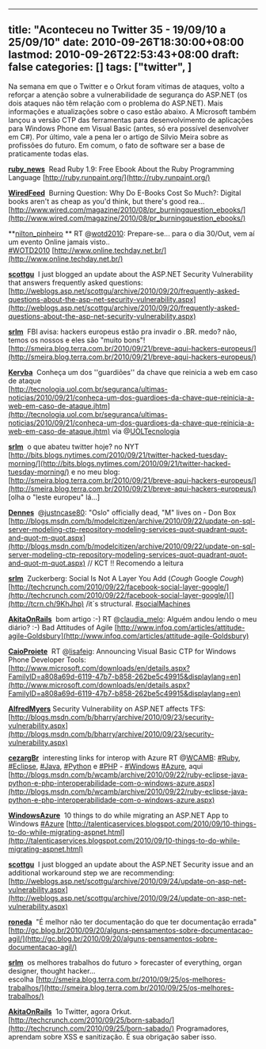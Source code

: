 
---
title: "Aconteceu no Twitter 35 - 19/09/10 a 25/09/10"
date: 2010-09-26T18:30:00+08:00
lastmod: 2010-09-26T22:53:43+08:00
draft: false
categories: []
tags: ["twitter", ]
---


Na semana em que o Twitter e o Orkut foram vítimas de ataques, volto a reforçar a atenção sobre a vulnerabilidade de segurança do ASP.NET (os dois ataques não têm relação com o problema do ASP.NET). Mais informações e atualizações sobre o caso estão abaixo. A Microsoft também lançou a versão CTP das ferramentas para desenvolvimento de aplicações para Windows Phone em Visual Basic (antes, só era possível desenvolver em C#). Por último, vale a pena ler o artigo de Silvio Meira sobre as profissões do futuro. Em comum, o fato de software ser a base de praticamente todas elas.

<span class="status-body"><span class="status-content">**[ruby_news](http://twitter.com/ruby_news)**  <span class="entry-content">Read Ruby 1.9: Free Ebook About the Ruby Programming Language [http://ruby.runpaint.org/](http://ruby.runpaint.org/)</span></span></span>

<span class="status-body"><span class="status-content"><span class="entry-content"><span class="status-body"><span class="status-content">**[WiredFeed](http://twitter.com/WiredFeed)**  <span class="entry-content">Burning Question: Why Do E-Books Cost So Much?: Digital books aren't as cheap as you'd think, but there's good rea... [http://www.wired.com/magazine/2010/08/pr_burningquestion_ebooks/](http://www.wired.com/magazine/2010/08/pr_burningquestion_ebooks/)</span></span></span></span></span></span>

<span class="status-body"><span class="status-content"><span class="entry-content"><span class="status-body"><span class="status-content"><span class="entry-content"><span class="status-body"><span class="status-content">**[nilton_pinheiro](http://twitter.com/nilton_pinheiro) ** <span class="entry-content">RT @[wotd2010](http://twitter.com/wotd2010): Prepare-se... para o dia 30/Out, vem aí um evento Online jamais visto.. [#WOTD2010](http://twitter.com/search?q=%23WOTD2010 "#WOTD2010") [http://www.online.techday.net.br/](http://www.online.techday.net.br/)</span></span></span></span></span></span></span></span></span>

<span class="status-body"><span class="status-content"><span class="entry-content"><span class="status-body"><span class="status-content"><span class="entry-content"><span class="status-body"><span class="status-content"><span class="entry-content"><span class="status-body"><span class="status-content">**[scottgu](http://twitter.com/scottgu)**  <span class="entry-content">I just blogged an update about the ASP.NET Security Vulnerability that answers frequently asked questions:   
[http://weblogs.asp.net/scottgu/archive/2010/09/20/frequently-asked-questions-about-the-asp-net-security-vulnerability.aspx](http://weblogs.asp.net/scottgu/archive/2010/09/20/frequently-asked-questions-about-the-asp-net-security-vulnerability.aspx)</span></span></span></span></span></span></span></span></span></span></span></span>

<span class="status-body"><span class="status-content"><span class="entry-content"><span class="status-body"><span class="status-content"><span class="entry-content"><span class="status-body"><span class="status-content"><span class="entry-content"><span class="status-body"><span class="status-content"><span class="entry-content"><span class="status-body"><span class="status-content">**[srlm](http://twitter.com/srlm)**  <span class="entry-content">FBI avisa: hackers europeus estão pra invadir o .BR. medo? não, temos os nossos e eles são "muito bons"! [http://smeira.blog.terra.com.br/2010/09/21/breve-aqui-hackers-europeus/](http://smeira.blog.terra.com.br/2010/09/21/breve-aqui-hackers-europeus/)</span></span></span></span></span></span></span></span></span></span></span></span></span></span></span>

<span class="status-body"><span class="status-content"><span class="entry-content"><span class="status-body"><span class="status-content"><span class="entry-content"><span class="status-body"><span class="status-content"><span class="entry-content"><span class="status-body"><span class="status-content"><span class="entry-content"><span class="status-body"><span class="status-content"><span class="entry-content"><span class="status-body"><span class="status-content">**[Kervba](http://twitter.com/Kervba)**  <span class="entry-content">Conheça um dos ''guardiões'' da chave que reinicia a web em caso de ataque   
[http://tecnologia.uol.com.br/seguranca/ultimas-noticias/2010/09/21/conheca-um-dos-guardioes-da-chave-que-reinicia-a-web-em-caso-de-ataque.jhtm](http://tecnologia.uol.com.br/seguranca/ultimas-noticias/2010/09/21/conheca-um-dos-guardioes-da-chave-que-reinicia-a-web-em-caso-de-ataque.jhtm) via @[UOLTecnologia](http://twitter.com/UOLTecnologia)</span></span></span></span></span></span></span></span></span></span></span></span></span></span></span></span></span></span>

<span class="status-body"><span class="status-content"><span class="entry-content"><span class="status-body"><span class="status-content"><span class="entry-content"><span class="status-body"><span class="status-content"><span class="entry-content"><span class="status-body"><span class="status-content"><span class="entry-content"><span class="status-body"><span class="status-content"><span class="entry-content"><span class="status-body"><span class="status-content"><span class="status-body"><span class="status-content">**[srlm](http://twitter.com/srlm)**  <span class="entry-content">o que abateu twitter hoje? no NYT [http://bits.blogs.nytimes.com/2010/09/21/twitter-hacked-tuesday-morning/](http://bits.blogs.nytimes.com/2010/09/21/twitter-hacked-tuesday-morning/) e no meu blog: [http://smeira.blog.terra.com.br/2010/09/21/breve-aqui-hackers-europeus/](http://smeira.blog.terra.com.br/2010/09/21/breve-aqui-hackers-europeus/) [olha o "leste europeu" lá...]</span></span></span></span></span></span></span></span></span></span></span></span></span></span></span></span></span></span></span></span>

<span class="status-body"><span class="status-content"><span class="entry-content"><span class="status-body"><span class="status-content"><span class="entry-content"><span class="status-body"><span class="status-content"><span class="entry-content"><span class="status-body"><span class="status-content"><span class="entry-content"><span class="status-body"><span class="status-content"><span class="entry-content"><span class="status-body"><span class="status-content"><span class="status-body"><span class="status-content"><span class="entry-content"><span class="status-body"><span class="status-content">**[Dennes](http://twitter.com/Dennes)**  <span class="entry-content">@[justncase80](http://twitter.com/justncase80): "Oslo" officially dead, "M" lives on - Don Box   
[http://blogs.msdn.com/b/modelcitizen/archive/2010/09/22/update-on-sql-server-modeling-ctp-repository-modeling-services-quot-quadrant-quot-and-quot-m-quot.aspx](http://blogs.msdn.com/b/modelcitizen/archive/2010/09/22/update-on-sql-server-modeling-ctp-repository-modeling-services-quot-quadrant-quot-and-quot-m-quot.aspx) // KCT !! Recomendo a leitura</span></span></span></span></span></span></span></span></span></span></span></span></span></span></span></span></span></span></span></span></span></span></span>

<span class="status-body"><span class="status-content"><span class="entry-content"><span class="status-body"><span class="status-content"><span class="entry-content"><span class="status-body"><span class="status-content"><span class="entry-content"><span class="status-body"><span class="status-content"><span class="entry-content"><span class="status-body"><span class="status-content"><span class="entry-content"><span class="status-body"><span class="status-content"><span class="status-body"><span class="status-content"><span class="entry-content"><span class="status-body"><span class="status-content"><span class="entry-content"><span class="status-body">**[srlm](http://twitter.com/srlm)**  <span class="entry-content">Zuckerberg: Social Is Not A Layer You Add (*Cough* Google *Cough*) [http://techcrunch.com/2010/09/22/facebook-social-layer-google/](http://techcrunch.com/2010/09/22/facebook-social-layer-google/)[](http://tcrn.ch/9KhJhp) /it´s structural. [#socialMachines](http://twitter.com/search?q=%23socialMachiunes "#socialMachiunes")</span></span></span></span></span></span></span></span></span></span></span></span></span></span></span></span></span></span></span></span></span></span></span></span></span>

<span class="status-body"><span class="status-content"><span class="entry-content"><span class="status-body"><span class="status-content"><span class="entry-content"><span class="status-body"><span class="status-content"><span class="entry-content"><span class="status-body"><span class="status-content"><span class="entry-content"><span class="status-body"><span class="status-content"><span class="entry-content"><span class="status-body"><span class="status-content"><span class="status-body"><span class="status-content"><span class="entry-content"><span class="status-body"><span class="status-content"><span class="entry-content"><span class="status-body"><span class="entry-content"><span class="status-body"><span class="status-content">**[AkitaOnRails](http://twitter.com/AkitaOnRails)**  <span class="entry-content">bom artigo :-) RT @[claudia_melo](http://twitter.com/claudia_melo): Alguém andou lendo o meu diário? :-) Bad Attitudes of Agile [http://www.infoq.com/articles/attitude-agile-Goldsbury](http://www.infoq.com/articles/attitude-agile-Goldsbury)</span></span></span></span></span></span></span></span></span></span></span></span></span></span></span></span></span></span></span></span></span></span></span></span></span></span></span></span>

<span class="status-body"><span class="status-content"><span class="entry-content"><span class="status-body"><span class="status-content"><span class="entry-content"><span class="status-body"><span class="status-content"><span class="entry-content"><span class="status-body"><span class="status-content"><span class="entry-content"><span class="status-body"><span class="status-content"><span class="entry-content"><span class="status-body"><span class="status-content"><span class="status-body"><span class="status-content"><span class="entry-content"><span class="status-body"><span class="status-content"><span class="entry-content"><span class="status-body"><span class="entry-content"><span class="status-body"><span class="status-content"><span class="entry-content"><span class="status-body"><span class="status-content">**[CaioProiete](http://twitter.com/CaioProiete)**  <span class="entry-content">RT @[lisafeig](http://twitter.com/lisafeig): Announcing Visual Basic CTP for Windows Phone Developer Tools:   
[http://www.microsoft.com/downloads/en/details.aspx?FamilyID=a808a69d-6119-47b7-b858-262be5c49915&displaylang=en](http://www.microsoft.com/downloads/en/details.aspx?FamilyID=a808a69d-6119-47b7-b858-262be5c49915&displaylang=en)</span></span></span></span></span></span></span></span></span></span></span></span></span></span></span></span></span></span></span></span></span></span></span></span></span></span></span></span></span></span></span>

<span class="status-body"><span class="status-content"><span class="entry-content"><span class="status-body"><span class="status-content"><span class="entry-content"><span class="status-body"><span class="status-content"><span class="entry-content"><span class="status-body"><span class="status-content"><span class="entry-content"><span class="status-body"><span class="status-content"><span class="entry-content"><span class="status-body"><span class="status-content"><span class="status-body"><span class="status-content"><span class="entry-content"><span class="status-body"><span class="status-content"><span class="entry-content"><span class="status-body"><span class="entry-content"><span class="status-body"><span class="status-content"><span class="entry-content"><span class="status-body"><span class="status-content"><span class="entry-content"><span class="status-body"><span class="status-content">**[AlfredMyers](http://twitter.com/AlfredMyers)** <span class="entry-content">Security Vulnerability on ASP.NET affects TFS: [http://blogs.msdn.com/b/bharry/archive/2010/09/23/security-vulnerability.aspx](http://blogs.msdn.com/b/bharry/archive/2010/09/23/security-vulnerability.aspx)</span></span></span></span></span></span></span></span></span></span></span></span></span></span></span></span></span></span></span></span></span></span></span></span></span></span></span></span></span></span></span></span></span></span>

<span class="status-body"><span class="status-content"><span class="entry-content"><span class="status-body"><span class="status-content"><span class="entry-content"><span class="status-body"><span class="status-content"><span class="entry-content"><span class="status-body"><span class="status-content"><span class="entry-content"><span class="status-body"><span class="status-content"><span class="entry-content"><span class="status-body"><span class="status-content"><span class="status-body"><span class="status-content"><span class="entry-content"><span class="status-body"><span class="status-content"><span class="entry-content"><span class="status-body"><span class="entry-content"><span class="status-body"><span class="status-content"><span class="entry-content"><span class="status-body"><span class="status-content"><span class="entry-content"><span class="status-body"><span class="status-content"><span class="status-body"><span class="status-content">**[cezargBr](http://twitter.com/cezargBr)**  <span class="entry-content">interesting links for interop with Azure RT @[WCAMB](http://twitter.com/WCAMB): [#Ruby](http://twitter.com/search?q=%23Ruby "#Ruby"), [#Eclipse](http://twitter.com/search?q=%23Eclipse "#Eclipse"), [#Java](http://twitter.com/search?q=%23Java "#Java"), [#Python](http://twitter.com/search?q=%23Python "#Python") e [#PHP](http://twitter.com/search?q=%23PHP "#PHP") - [#Windows](http://twitter.com/search?q=%23Windows "#Windows") [#Azure](http://twitter.com/search?q=%23Azure "#Azure"), aqui   
[http://blogs.msdn.com/b/wcamb/archive/2010/09/22/ruby-eclipse-java-python-e-php-interoperabilidade-com-o-windows-azure.aspx](http://blogs.msdn.com/b/wcamb/archive/2010/09/22/ruby-eclipse-java-python-e-php-interoperabilidade-com-o-windows-azure.aspx)</span></span></span></span></span></span></span></span></span></span></span></span></span></span></span></span></span></span></span></span></span></span></span></span></span></span></span></span></span></span></span></span></span></span></span></span>

<span class="status-body"><span class="status-content"><span class="entry-content"><span class="status-body"><span class="status-content"><span class="entry-content"><span class="status-body"><span class="status-content"><span class="entry-content"><span class="status-body"><span class="status-content"><span class="entry-content"><span class="status-body"><span class="status-content"><span class="entry-content"><span class="status-body"><span class="status-content"><span class="status-body"><span class="status-content"><span class="entry-content"><span class="status-body"><span class="status-content"><span class="entry-content"><span class="status-body"><span class="entry-content"><span class="status-body"><span class="status-content"><span class="entry-content"><span class="status-body"><span class="status-content"><span class="entry-content"><span class="status-body"><span class="status-content"><span class="status-body"><span class="status-content"><span class="entry-content"><span class="status-body"><span class="status-content">**[WindowsAzure](http://twitter.com/WindowsAzure)**  <span class="entry-content">10 things to do while migrating an ASP.NET App to Windows [#Azure](http://twitter.com/search?q=%23Azure "#Azure") [http://talenticaservices.blogspot.com/2010/09/10-things-to-do-while-migrating-aspnet.html](http://talenticaservices.blogspot.com/2010/09/10-things-to-do-while-migrating-aspnet.html)</span></span></span></span></span></span></span></span></span></span></span></span></span></span></span></span></span></span></span></span></span></span></span></span></span></span></span></span></span></span></span></span></span></span></span></span></span></span></span>

<span class="status-body"><span class="status-content"><span class="entry-content"><span class="status-body"><span class="status-content"><span class="entry-content"><span class="status-body"><span class="status-content"><span class="entry-content"><span class="status-body"><span class="status-content"><span class="entry-content"><span class="status-body"><span class="status-content"><span class="entry-content"><span class="status-body"><span class="status-content"><span class="status-body"><span class="status-content"><span class="entry-content"><span class="status-body"><span class="status-content"><span class="entry-content"><span class="status-body"><span class="entry-content"><span class="status-body"><span class="status-content"><span class="entry-content"><span class="status-body"><span class="status-content"><span class="entry-content"><span class="status-body"><span class="status-content"><span class="status-body"><span class="status-content"><span class="entry-content"><span class="status-body"><span class="status-content"><span class="entry-content"><span class="status-body"><span class="status-content">**[scottgu](http://twitter.com/scottgu)**  <span class="entry-content">I just blogged an update about the ASP.NET Security issue and an additional workaround step we are recommending: [http://weblogs.asp.net/scottgu/archive/2010/09/24/update-on-asp-net-vulnerability.aspx](http://weblogs.asp.net/scottgu/archive/2010/09/24/update-on-asp-net-vulnerability.aspx)</span></span></span></span></span></span></span></span></span></span></span></span></span></span></span></span></span></span></span></span></span></span></span></span></span></span></span></span></span></span></span></span></span></span></span></span></span></span></span></span></span></span>

<span class="status-body"><span class="status-content"><span class="entry-content"><span class="status-body"><span class="status-content"><span class="entry-content"><span class="status-body"><span class="status-content"><span class="entry-content"><span class="status-body"><span class="status-content"><span class="entry-content"><span class="status-body"><span class="status-content"><span class="entry-content"><span class="status-body"><span class="status-content"><span class="status-body"><span class="status-content"><span class="entry-content"><span class="status-body"><span class="status-content"><span class="entry-content"><span class="status-body"><span class="entry-content"><span class="status-body"><span class="status-content"><span class="entry-content"><span class="status-body"><span class="status-content"><span class="entry-content"><span class="status-body"><span class="status-content"><span class="status-body"><span class="status-content"><span class="entry-content"><span class="status-body"><span class="status-content"><span class="entry-content"><span class="status-body"><span class="status-content"><span class="entry-content"><span class="status-body"><span class="status-content">**[roneda](http://twitter.com/roneda)**  <span class="entry-content">"É melhor não ter documentação do que ter documentação errada" [http://gc.blog.br/2010/09/20/alguns-pensamentos-sobre-documentacao-agil/](http://gc.blog.br/2010/09/20/alguns-pensamentos-sobre-documentacao-agil/)</span></span></span></span></span></span></span></span></span></span></span></span></span></span></span></span></span></span></span></span></span></span></span></span></span></span></span></span></span></span></span></span></span></span></span></span></span></span></span></span></span></span></span></span></span>

<span class="status-body"><span class="status-content"><span class="entry-content"><span class="status-body"><span class="status-content"><span class="entry-content"><span class="status-body"><span class="status-content"><span class="entry-content"><span class="status-body"><span class="status-content"><span class="entry-content"><span class="status-body"><span class="status-content"><span class="entry-content"><span class="status-body"><span class="status-content"><span class="status-body"><span class="status-content"><span class="entry-content"><span class="status-body"><span class="status-content"><span class="entry-content"><span class="status-body"><span class="entry-content"><span class="status-body"><span class="status-content"><span class="entry-content"><span class="status-body"><span class="status-content"><span class="entry-content"><span class="status-body"><span class="status-content"><span class="status-body"><span class="status-content"><span class="entry-content"><span class="status-body"><span class="status-content"><span class="entry-content"><span class="status-body"><span class="status-content"><span class="entry-content"><span class="status-body"><span class="status-content"><span class="entry-content"><span class="status-body"><span class="status-content">**[srlm](http://twitter.com/srlm)**  <span class="entry-content">os melhores trabalhos do futuro > forecaster of everything, organ designer, thought hacker... escolha [http://smeira.blog.terra.com.br/2010/09/25/os-melhores-trabalhos/](http://smeira.blog.terra.com.br/2010/09/25/os-melhores-trabalhos/)</span></span></span></span></span></span></span></span></span></span></span></span></span></span></span></span></span></span></span></span></span></span></span></span></span></span></span></span></span></span></span></span></span></span></span></span></span></span></span></span></span></span></span></span></span></span></span></span>

<span class="status-body"><span class="status-content"><span class="entry-content"><span class="status-body"><span class="status-content"><span class="entry-content"><span class="status-body"><span class="status-content"><span class="entry-content"><span class="status-body"><span class="status-content"><span class="entry-content"><span class="status-body"><span class="status-content"><span class="entry-content"><span class="status-body"><span class="status-content"><span class="status-body"><span class="status-content"><span class="entry-content"><span class="status-body"><span class="status-content"><span class="entry-content"><span class="status-body"><span class="entry-content"><span class="status-body"><span class="status-content"><span class="entry-content"><span class="status-body"><span class="status-content"><span class="entry-content"><span class="status-body"><span class="status-content"><span class="status-body"><span class="status-content"><span class="entry-content"><span class="status-body"><span class="status-content"><span class="entry-content"><span class="status-body"><span class="status-content"><span class="entry-content"><span class="status-body"><span class="status-content"><span class="entry-content"><span class="status-body"><span class="status-content"><span class="entry-content"><span class="status-body"><span class="status-content">**[AkitaOnRails](http://twitter.com/AkitaOnRails)**  <span class="entry-content">1o Twitter, agora Orkut. [http://techcrunch.com/2010/09/25/born-sabado/](http://techcrunch.com/2010/09/25/born-sabado/) Programadores, aprendam sobre XSS e sanitização. É sua obrigação saber isso.</span></span></span></span></span></span></span></span></span></span></span></span></span></span></span></span></span></span></span></span></span></span></span></span></span></span></span></span></span></span></span></span></span></span></span></span></span></span></span></span></span></span></span></span></span></span></span></span></span></span></span>

